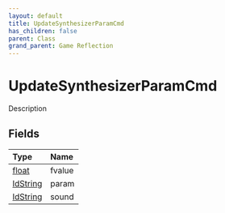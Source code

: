```yaml
---
layout: default
title: UpdateSynthesizerParamCmd
has_children: false
parent: Class
grand_parent: Game Reflection
---
```

# UpdateSynthesizerParamCmd
Description 

## Fields

| Type | Name |
|:----------|:--------------|
| [float](/riftbreaker-wiki/docs/game-reflection/components/float/) | fvalue |
| [IdString](/riftbreaker-wiki/docs/game-reflection/components/id_string/) | param |
| [IdString](/riftbreaker-wiki/docs/game-reflection/components/id_string/) | sound |

